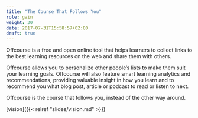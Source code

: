 ```yaml
---
title: "The Course That Follows You"
role: gain
weight: 30
date: 2017-07-31T15:58:57+02:00
draft: true 
---
```

Offcourse is a free and open online tool that helps learners to collect links 
to the best learning resources on the web and share them with others.
 
Offcourse allows you to personalize other people’s lists to make them suit your 
learning goals. Offcourse will also feature smart learning analytics and 
recommendations, providing valuable insight in how you learn and to recommend you 
what blog post, article or podcast to read or listen to next. 

Offcourse is the course that follows you, instead of the other way around.

[vision]({{< relref "slides/vision.md" >}})
